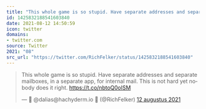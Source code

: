 ```yaml
---
title: "This whole game is so stupid. Have separate addresses and separate mailboxes, in a separate app, for..."
id: 1425832188541603840
date: 2021-08-12 14:50:59
icon: twitter
domains:
- twitter.com
source: Twitter
2021: "08"
src_url: "https://twitter.com/RichFelker/status/1425832188541603840"
---
```

<blockquote class="twitter-tweet" data-lang="nl" data-dnt="true"><p lang="en" dir="ltr">This whole game is so stupid. Have separate addresses and separate mailboxes, in a separate app, for internal mail. This is not hard yet nobody does it right. <a href="https://t.co/nbtoQ0oISM">https://t.co/nbtoQ0oISM</a></p>&mdash; 🦣 @dalias@hachyderm.io 🦣 (@RichFelker) <a href="https://twitter.com/RichFelker/status/1425832188541603840?ref_src=twsrc%5Etfw">12 augustus 2021</a></blockquote>
<script async src="https://platform.twitter.com/widgets.js" charset="utf-8"></script>

